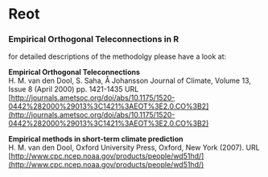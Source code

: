 Reot
====

### Empirical Orthogonal Teleconnections in R

for detailed descriptions of the methodolgy please have a look at:

**Empirical Orthogonal Teleconnections**   
H. M. van den Dool, S. Saha, Å Johansson
Journal of Climate, Volume 13, Issue 8 (April 2000) pp. 1421-1435
URL [http://journals.ametsoc.org/doi/abs/10.1175/1520-0442%282000%29013%3C1421%3AEOT%3E2.0.CO%3B2](http://journals.ametsoc.org/doi/abs/10.1175/1520-0442%282000%29013%3C1421%3AEOT%3E2.0.CO%3B2)

**Empirical methods in short-term climate prediction**   
H. M. van den Dool,
Oxford University Press, Oxford, New York (2007). 
URL [http://www.cpc.ncep.noaa.gov/products/people/wd51hd/](http://www.cpc.ncep.noaa.gov/products/people/wd51hd/)